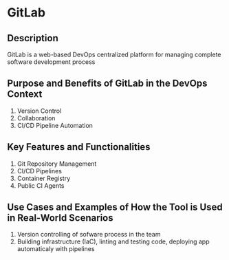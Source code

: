 # GitLab

## Description

GitLab is a web-based DevOps centralized platform for
managing complete software development process

## Purpose and Benefits of GitLab in the DevOps Context

1. Version Control
2. Collaboration
3. CI/CD Pipeline Automation

## Key Features and Functionalities

1. Git Repository Management
2. CI/CD Pipelines
3. Container Registry
4. Public CI Agents

## Use Cases and Examples of How the Tool is Used in Real-World Scenarios

1. Version controlling of sofware process in the team
2. Building infrastructure (IaC), linting and testing code, deploying app automaticaly with pipelines